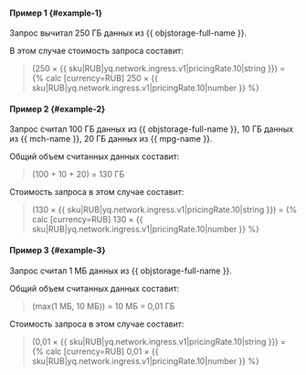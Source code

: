 #### Пример 1 {#example-1}

Запрос вычитал 250 ГБ данных из {{ objstorage-full-name }}.

В этом случае стоимость запроса составит:
> (250 × {{ sku|RUB|yq.network.ingress.v1|pricingRate.10|string }}) = {% calc [currency=RUB] 250 × {{ sku|RUB|yq.network.ingress.v1|pricingRate.10|number }} %}

#### Пример 2 {#example-2}

Запрос считал 100 ГБ данных из {{ objstorage-full-name }}, 10 ГБ данных из {{ mch-name }}, 20 ГБ данных из {{ mpg-name }}.

Общий объем считанных данных составит:
> (100 + 10 + 20) = 130 ГБ

Стоимость запроса в этом случае составит:
> (130 × {{ sku|RUB|yq.network.ingress.v1|pricingRate.10|string }}) = {% calc [currency=RUB] 130 × {{ sku|RUB|yq.network.ingress.v1|pricingRate.10|number }} %}

#### Пример 3 {#example-3}

Запрос считал 1 МБ данных из {{ objstorage-full-name }}.

Общий объем считанных данных составит:
> (max(1 МБ, 10 МБ)) = 10 МБ = 0,01 ГБ

Стоимость запроса в этом случае составит:
> (0,01 × {{ sku|RUB|yq.network.ingress.v1|pricingRate.10|string }}) = {% calc [currency=RUB] 0,01 × {{ sku|RUB|yq.network.ingress.v1|pricingRate.10|number }} %}